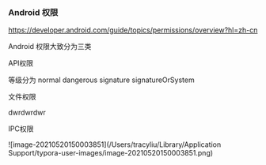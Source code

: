 ### Android 权限

https://developer.android.com/guide/topics/permissions/overview?hl=zh-cn



Android 权限大致分为三类 



API权限

等级分为 normal dangerous  signature signatureOrSystem



文件权限

dwrdwrdwr

IPC权限







![image-20210520150003851](/Users/tracyliu/Library/Application Support/typora-user-images/image-20210520150003851.png)